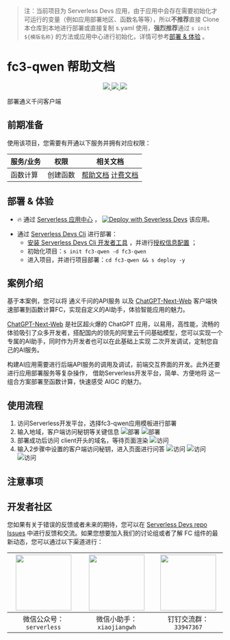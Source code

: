 
> 注：当前项目为 Serverless Devs 应用，由于应用中会存在需要初始化才可运行的变量（例如应用部署地区、函数名等等），所以**不推荐**直接 Clone 本仓库到本地进行部署或直接复制 s.yaml 使用，**强烈推荐**通过 `s init ${模版名称}` 的方法或应用中心进行初始化，详情可参考[部署 & 体验](#部署--体验) 。

# fc3-qwen 帮助文档
<p align="center" class="flex justify-center">
    <a href="https://www.serverless-devs.com" class="ml-1">
    <img src="http://editor.devsapp.cn/icon?package=fc3-qwen&type=packageType">
  </a>
  <a href="http://www.devsapp.cn/details.html?name=fc3-qwen" class="ml-1">
    <img src="http://editor.devsapp.cn/icon?package=fc3-qwen&type=packageVersion">
  </a>
  <a href="http://www.devsapp.cn/details.html?name=fc3-qwen" class="ml-1">
    <img src="http://editor.devsapp.cn/icon?package=fc3-qwen&type=packageDownload">
  </a>
</p>

<description>

部署通义千问客户端

</description>

<codeUrl>



</codeUrl>
<preview>



</preview>


## 前期准备

使用该项目，您需要有开通以下服务并拥有对应权限：

<service>



| 服务/业务 |  权限  | 相关文档 |
| --- |  --- | --- |
| 函数计算 |  创建函数 | [帮助文档](https://help.aliyun.com/product/2508973.html) [计费文档](https://help.aliyun.com/document_detail/2512928.html) |

</service>

<remark>



</remark>

<disclaimers>



</disclaimers>

## 部署 & 体验

<appcenter>
   
- :fire: 通过 [Serverless 应用中心](https://fcnext.console.aliyun.com/applications/create?template=fc3-qwen) ，
  [![Deploy with Severless Devs](https://img.alicdn.com/imgextra/i1/O1CN01w5RFbX1v45s8TIXPz_!!6000000006118-55-tps-95-28.svg)](https://fcnext.console.aliyun.com/applications/create?template=fc3-qwen) 该应用。
   
</appcenter>
<deploy>
    
- 通过 [Serverless Devs Cli](https://www.serverless-devs.com/serverless-devs/install) 进行部署：
  - [安装 Serverless Devs Cli 开发者工具](https://www.serverless-devs.com/serverless-devs/install) ，并进行[授权信息配置](https://docs.serverless-devs.com/fc/config) ；
  - 初始化项目：`s init fc3-qwen -d fc3-qwen`
  - 进入项目，并进行项目部署：`cd fc3-qwen && s deploy -y`
   
</deploy>

## 案例介绍

<appdetail id="flushContent">

基于本案例，您可以将 通义千问的API服务 以及 [ChatGPT-Next-Web](https://github.com/ChatGPTNextWeb/ChatGPT-Next-Web) 客户端快速部署到函数计算FC，实现自定义的AI助手，体验智能应用的魅力。

[ChatGPT-Next-Web](https://github.com/ChatGPTNextWeb/ChatGPT-Next-Web) 是社区超火爆的 ChatGPT 应用，以易用，高性能，流畅的体验吸引了众多开发者，搭配国内的领先的阿里云千问基础模型，您可以实现一个专属的AI助手，同时作为开发者也可以在此基础上实现
二次开发调试，定制您自己的AI服务。

构建AI应用需要进行后端API服务的调用及调试，前端交互界面的开发。此外还要进行应用部署服务等复杂操作， 借助Serverless开发平台，简单、方便地将 这一组合方案部署至函数计算，快速感受 AIGC 的魅力。

</appdetail>

## 使用流程

<usedetail id="flushContent">

1. 访问Serverless开发平台，选择fc3-qwen应用模板进行部署
2. 输入地域，客户端访问秘钥等关键信息
![部署](https://img.alicdn.com/imgextra/i2/O1CN0107H2rg1UZhm75ecgA_!!6000000002532-0-tps-3382-1146.jpg)
![部署](https://img.alicdn.com/imgextra/i4/O1CN01BXPAaA1TELh1STZog_!!6000000002350-0-tps-3290-1092.jpg)
3. 部署成功后访问 client开头的域名，等待页面渲染
![访问](https://img.alicdn.com/imgextra/i2/O1CN01NqKVrX1JTKUQw3Fmq_!!6000000001029-0-tps-3578-1804.jpg)
4. 输入2步骤中设置的客户端访问秘钥，进入页面进行问答
![访问](https://img.alicdn.com/imgextra/i3/O1CN01UlHkOf1I68ouAY5Ka_!!6000000000843-0-tps-2514-1756.jpg)
![访问](https://img.alicdn.com/imgextra/i4/O1CN01AGfjmJ1SgSNnF1IgW_!!6000000002276-0-tps-2432-1694.jpg)
![访问](https://img.alicdn.com/imgextra/i2/O1CN01U99QET1xkoEbjqqv8_!!6000000006482-0-tps-2462-1702.jpg)

</usedetail>

## 注意事项

<matters id="flushContent">
</matters>


<devgroup>


## 开发者社区

您如果有关于错误的反馈或者未来的期待，您可以在 [Serverless Devs repo Issues](https://github.com/serverless-devs/serverless-devs/issues) 中进行反馈和交流。如果您想要加入我们的讨论组或者了解 FC 组件的最新动态，您可以通过以下渠道进行：

<p align="center">  

| <img src="https://serverless-article-picture.oss-cn-hangzhou.aliyuncs.com/1635407298906_20211028074819117230.png" width="130px" > | <img src="https://serverless-article-picture.oss-cn-hangzhou.aliyuncs.com/1635407044136_20211028074404326599.png" width="130px" > | <img src="https://serverless-article-picture.oss-cn-hangzhou.aliyuncs.com/1635407252200_20211028074732517533.png" width="130px" > |
| --------------------------------------------------------------------------------------------------------------------------------- | --------------------------------------------------------------------------------------------------------------------------------- | --------------------------------------------------------------------------------------------------------------------------------- |
| <center>微信公众号：`serverless`</center>                                                                                         | <center>微信小助手：`xiaojiangwh`</center>                                                                                        | <center>钉钉交流群：`33947367`</center>                                                                                           |
</p>
</devgroup>
